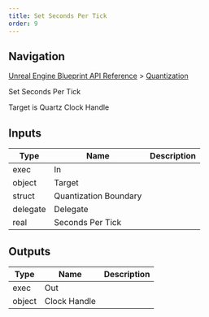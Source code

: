 ```yaml
---
title: Set Seconds Per Tick
order: 9
---
```

## Navigation

[Unreal Engine Blueprint API Reference](https://dev.epicgames.com/documentation/en-us/unreal-engine/BlueprintAPI) > [Quantization](https://dev.epicgames.com/documentation/en-us/unreal-engine/BlueprintAPI/Quantization)

Set Seconds Per Tick

Target is Quartz Clock Handle

## Inputs

| Type | Name | Description |
| --- | --- | --- |
| exec | In |  |
| object | Target |  |
| struct | Quantization Boundary |  |
| delegate | Delegate |  |
| real | Seconds Per Tick |  |

## Outputs

| Type | Name | Description |
| --- | --- | --- |
| exec | Out |  |
| object | Clock Handle |  |
